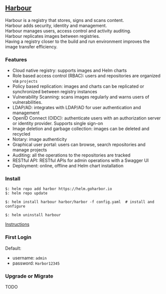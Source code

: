 ## [Harbour](https://goharbor.io/)

Harbour is a registry that stores, signs and scans content.   
Harbour adds security, identity and management.  
Harbour manages users, access control and activity auditing.  
Harbour replicates images between registries.  
Having a registry closer to the build and run environment improves the image transfer efficiency.  

### Features

* Cloud native registry: supports images and Helm charts
* Role based access control (RBAC): users and repositories are organized via `projects`
* Policy based replication: images and charts can be replicated or synchronized between registry instances
* Vulnerability Scanning: scans images regularly and warns users of vulnerabilities.
* LDAP/AD: integrates with LDAP/AD for user authentication and management
* OpenID Connect (OIDC): authenticate users with an authorization server or identity provider. Supports single sign-on
* Image deletion and garbage collection: images can be deleted and recycled
* Notary: image authenticity
* Graphical user portal: users can browse, search repositories and manage projects
* Auditing: all the operations to the repositories are tracked
* RESTful API: RESTful APIs for admin operations with a Swagger UI
* Deployment: online, offline and Helm chart installation

### Install

```
$: helm repo add harbor https://helm.goharbor.io
$: helm repo update

$: helm install harbour harbor/harbor -f config.yaml  # install and configure

$: helm uninstall harbour
```

[Instructions](Docs/HarborOnK8s)

### First Login

Default:
* username: `admin`
* password: `Harbor12345`

### Upgrade or Migrate

TODO
